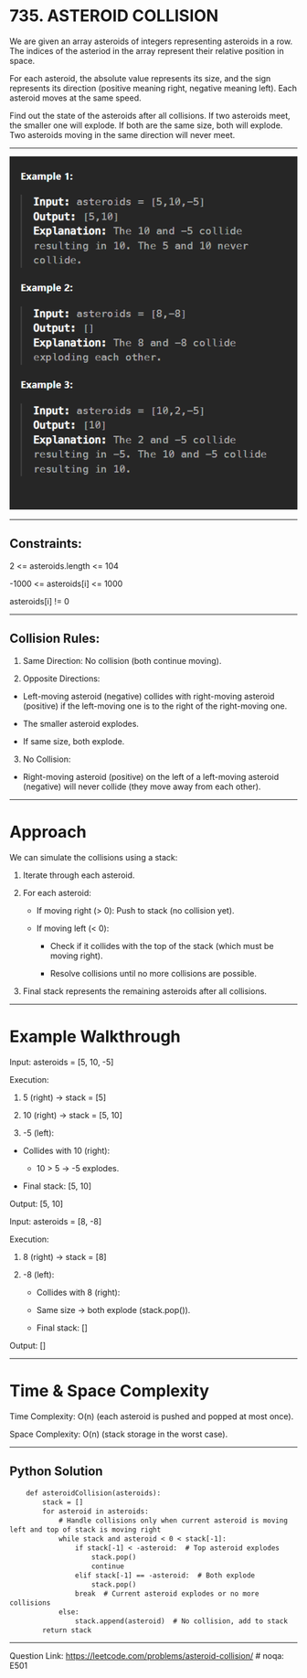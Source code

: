 # 735.   ASTEROID COLLISION

We are given an array asteroids of integers representing asteroids in a row. The indices of the asteriod in the array represent their relative position in space.

For each asteroid, the absolute value represents its size, and the sign represents its direction (positive meaning right, negative meaning left). Each asteroid moves at the same speed.

Find out the state of the asteroids after all collisions. If two asteroids meet, the smaller one will explode. If both are the same size, both will explode. Two asteroids moving in the same direction will never meet.

---------------------------------------------

![alt text](image.png)

---------------------------------------------

## Constraints:

2 <= asteroids.length <= 104

-1000 <= asteroids[i] <= 1000

asteroids[i] != 0

---------------------------------------------

## Collision Rules:

1. Same Direction: No collision (both continue moving).

2. Opposite Directions:

 - Left-moving asteroid (negative) collides with right-moving asteroid (positive) if the left-moving one is to the right of the right-moving one.

 - The smaller asteroid explodes.

 - If same size, both explode.

3. No Collision:

 - Right-moving asteroid (positive) on the left of a left-moving asteroid (negative) will never collide (they move away from each other).

---------------------------------------------

# Approach

We can simulate the collisions using a stack:

1. Iterate through each asteroid.

2. For each asteroid:

    - If moving right (> 0): Push to stack (no collision yet).

    - If moving left (< 0):

        - Check if it collides with the top of the stack (which must be moving right).

        - Resolve collisions until no more collisions are possible.

3. Final stack represents the remaining asteroids after all collisions.

---------------------------------------------

# Example Walkthrough

Input: asteroids = [5, 10, -5]

Execution:

1. 5 (right) → stack = [5]

2. 10 (right) → stack = [5, 10]

3. -5 (left):

  - Collides with 10 (right):

    - 10 > 5 → -5 explodes.

  - Final stack: [5, 10]

  Output: [5, 10]

Input: asteroids = [8, -8]

Execution:

1. 8 (right) → stack = [8]

2. -8 (left):

   - Collides with 8 (right):

    - Same size → both explode (stack.pop()).

   - Final stack: []

Output: []

---------------------------------------------

# Time & Space Complexity

Time Complexity: O(n) (each asteroid is pushed and popped at most once).

Space Complexity: O(n) (stack storage in the worst case).

---------------------------------------------

## Python Solution 

        def asteroidCollision(asteroids):
            stack = []
            for asteroid in asteroids:
                # Handle collisions only when current asteroid is moving left and top of stack is moving right
                while stack and asteroid < 0 < stack[-1]:
                    if stack[-1] < -asteroid:  # Top asteroid explodes
                        stack.pop()
                        continue
                    elif stack[-1] == -asteroid:  # Both explode
                        stack.pop()
                    break  # Current asteroid explodes or no more collisions
                else:
                    stack.append(asteroid)  # No collision, add to stack
            return stack

----------------------------------------------

Question Link: https://leetcode.com/problems/asteroid-collision/  # noqa: E501
